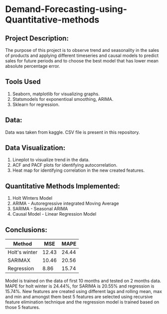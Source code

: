 # Demand-Forecasting-using-Quantitative-methods

## Project Description:
The purpose of this project is to observe trend and seasonality in the sales of products and applying different timeseries and causal models to predict sales for future periods and to choose the best model that has lower mean absolute percentage error.

## Tools Used
1. Seaborn, matplotlib for visualizing graphs.
2. Statsmodels for exponentioal smoothing, ARIMA.
3. Sklearn for regression.

## Data:
Data was taken from kaggle. CSV file is present in this repository.

## Data Visualization:
1. Lineplot to visualize trend in the data.
2. ACF and PACF plots for identifying autocorrelation.
3. Heat map for identifying correlation in the new created features.

## Quantitative Methods Implemented:
1. Holt WInters Model
2. ARIMA - Autoregressive integrated Moving Average
3. SARIMA - Seasonal ARIMA
4. Causal Model - Linear Regression Model

## Conclusions:
| Method  | MSE |MAPE|
| ------------- | ------------- |-----------|
| Holt's winter  | 12.43  |24.44|
| SARIMAX  | 10.46  | 20.56 |
| Regression | 8.86 | 15.74|

Model is trained on the data of first 10 months and tested on 2 months data. MAPE for holt winter is 24.44%, for SARIMA is 20.55% and regression is 15.74%. New features are created using different lags and rolling mean, max and min and amongst them best 5 features are selected using recursive feature elimination technique and the regression model is trained based on those 5 features.
